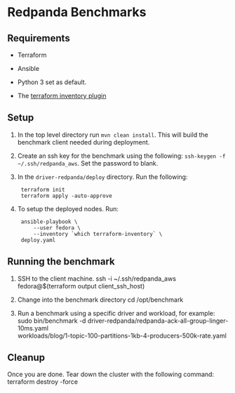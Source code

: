 # Redpanda Benchmarks

## Requirements

- Terraform

- Ansible

- Python 3 set as default.

- The [terraform inventory plugin](https://github.com/adammck/terraform-inventory)

## Setup

1. In the top level directory run `mvn clean install`. This will build the benchmark client needed during deployment.

2. Create an ssh key for the benchmark using the following: `ssh-keygen -f ~/.ssh/redpanda_aws`. Set the password to blank.

3. In the `driver-redpanda/deploy` directory.  Run the following: 

        terraform init
        terraform apply -auto-approve

4. To setup the deployed nodes. Run:

        ansible-playbook \
            --user fedora \
            --inventory `which terraform-inventory` \
        deploy.yaml

## Running the benchmark

1. SSH to the client machine. 
		ssh -i ~/.ssh/redpanda_aws fedora@$(terraform output client_ssh_host)

2. Change into the benchmark directory 
		cd /opt/benchmark

3. Run a benchmark using a specific driver and workload, for example: 
		 sudo bin/benchmark -d driver-redpanda/redpanda-ack-all-group-linger-10ms.yaml \
			workloads/blog/1-topic-100-partitions-1kb-4-producers-500k-rate.yaml

## Cleanup

Once you are done. Tear down the cluster with the following command: 
	terraform destroy -force

